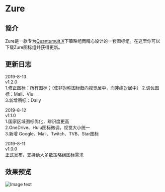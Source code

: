 # Zure
## 简介
Zure是一款专为[Quantumult X](https://github.com/crossutility/Quantumult-X/)下策略组而精心设计的一套图标组。在这里你可以下载Zure图标组并获得更新。<br>

## 更新日志
2019-8-13<br>
v1.2.0<br>
1.修正图标：所有图标；（使非对称图标趋向视觉居中，而非绝对居中）
2.调优图标：Mail、Viu<br>
3.新增图标：Daily<br>

2019-8-12<br>
v1.1.0<br>
1.国家区域图标优化，辨识度更高<br>
2.OneDrive、Hulu图标微调，视觉大小统一<br>
3.新增 Google、Mail、Twitch、TVB、Star图标<br>

2019-8-11<br>
v1.0.0<br>
正式发布，支持绝大多数策略组图标需求<br>
## 效果预览
![Image text](https://raw.githubusercontent.com/zealson/Zure/master/Other/%40Zure%20Policy%20Icon%20Set%20GH.png)
